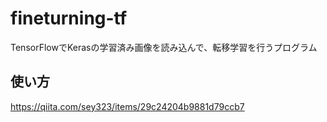 # fineturning-tf
TensorFlowでKerasの学習済み画像を読み込んで、転移学習を行うプログラム

## 使い方

https://qiita.com/sey323/items/29c24204b9881d79ccb7
